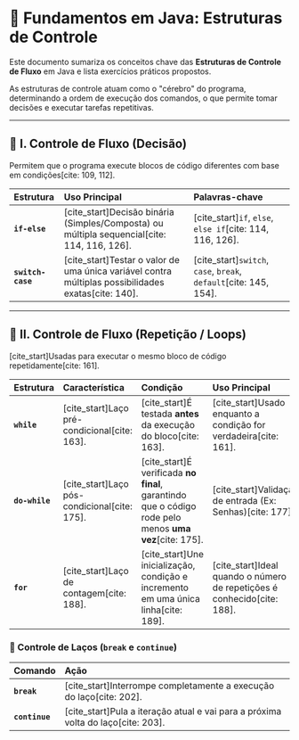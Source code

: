 # 🚀 Fundamentos em Java: Estruturas de Controle

Este documento sumariza os conceitos chave das **Estruturas de Controle de Fluxo** em Java e lista exercícios práticos propostos.

As estruturas de controle atuam como o "cérebro" do programa, determinando a ordem de execução dos comandos, o que permite tomar decisões e executar tarefas repetitivas.

---

## 🚦 I. Controle de Fluxo (Decisão)

Permitem que o programa execute blocos de código diferentes com base em condições[cite: 109, 112].

| Estrutura | Uso Principal | Palavras-chave |
| :--- | :--- | :--- |
| **`if-else`** | [cite_start]Decisão binária (Simples/Composta) ou múltipla sequencial[cite: 114, 116, 126]. | [cite_start]`if`, `else`, `else if`[cite: 114, 116, 126]. |
| **`switch-case`** | [cite_start]Testar o valor de uma única variável contra múltiplas possibilidades exatas[cite: 140]. | [cite_start]`switch`, `case`, `break`, `default`[cite: 145, 154]. |

---

## 🔄 II. Controle de Fluxo (Repetição / Loops)

[cite_start]Usadas para executar o mesmo bloco de código repetidamente[cite: 161].

| Estrutura | Característica | Condição | Uso Principal |
| :--- | :--- | :--- | :--- |
| **`while`** | [cite_start]Laço pré-condicional[cite: 163]. | [cite_start]É testada **antes** da execução do bloco[cite: 163]. | [cite_start]Usado enquanto a condição for verdadeira[cite: 161]. |
| **`do-while`** | [cite_start]Laço pós-condicional[cite: 175]. | [cite_start]É verificada **no final**, garantindo que o código rode pelo menos **uma vez**[cite: 175]. | [cite_start]Validação de entrada (Ex: Senhas)[cite: 177]. |
| **`for`** | [cite_start]Laço de contagem[cite: 188]. | [cite_start]Une inicialização, condição e incremento em uma única linha[cite: 189]. | [cite_start]Ideal quando o número de repetições é conhecido[cite: 188]. |

### 🛑 Controle de Laços (`break` e `continue`)

| Comando | Ação |
| :--- | :--- |
| **`break`** | [cite_start]Interrompe completamente a execução do laço[cite: 202]. |
| **`continue`** | [cite_start]Pula a iteração atual e vai para a próxima volta do laço[cite: 203]. |

